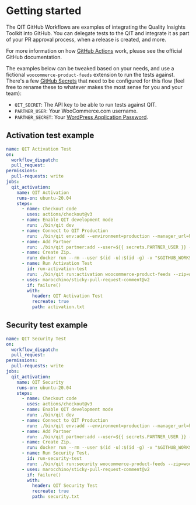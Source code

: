 # Getting started

The QIT GitHub Workflows are examples of integrating the Quality Insights Toolkit into GitHub. You can delegate tests to the QIT and integrate it as part of your PR approval process, when a release is created, and more.

For more information on how [GitHub Actions](https://docs.github.com/en/actions) work, please see the official GitHub documentation.

The examples below can be tweaked based on your needs, and use a fictional `woocommerce-product-feeds` extension to run the tests against. There's a few [GitHub Secrets](https://docs.github.com/en/actions/security-guides/encrypted-secrets) that need to be configured for this flow (feel free to rename these to whatever makes the most sense for you and your team):

- `QIT_SECRET`: The API key to be able to run tests against QIT.
- `PARTNER_USER`: Your WooCommerce.com username.
- `PARTNER_SECRET`: Your [WordPress Application Password](https://make.wordpress.org/core/2020/11/05/application-passwords-integration-guide/).

## Activation test example

```yaml
name: QIT Activation Test
on:
  workflow_dispatch:
  pull_request:
permissions:
  pull-requests: write
jobs:
  qit_activation:
    name: QIT Activation
    runs-on: ubuntu-20.04
    steps:
      - name: Checkout code
        uses: actions/checkout@v3
      - name: Enable QIT development mode
        run: ./bin/qit dev
      - name: Connect to QIT Production
        run: ./bin/qit env:add --environment=production --manager_url=https://compatibilitydashboard.wpcomstaging.com --qit_secret=${{ secrets.QIT_SECRET }}
      - name: Add Partner
        run: ./bin/qit partner:add --user=${{ secrets.PARTNER_USER }} --application_password=${{ secrets.PARTNER_SECRET }}
      - name: Create Zip.
        run: docker run --rm --user $(id -u):$(id -g) -v "$GITHUB_WORKSPACE:/app" -w /app joshkeegan/zip:latest sh -c "zip -r woocommerce-product-feeds.zip woocommerce-product-feeds"
      - name: Run Activation Test
        id: run-activation-test
        run: ./bin/qit run:activation woocommerce-product-feeds --zip=woocommerce-product-feeds.zip --wait > activation.txt
      - uses: marocchino/sticky-pull-request-comment@v2
        if: failure()
        with:
          header: QIT Activation Test
          recreate: true
          path: activation.txt
```

## Security test example

```yaml
name: QIT Security Test
on:
  workflow_dispatch:
  pull_request:
permissions:
  pull-requests: write
jobs:
  qit_activation:
    name: QIT Security
    runs-on: ubuntu-20.04
    steps:
      - name: Checkout code
        uses: actions/checkout@v3
      - name: Enable QIT development mode
        run: ./bin/qit dev
      - name: Connect to QIT Production
        run: ./bin/qit env:add --environment=production --manager_url=https://compatibilitydashboard.wpcomstaging.com --qit_secret=${{ secrets.QIT_SECRET }}
      - name: Add Partner
        run: ./bin/qit partner:add --user=${{ secrets.PARTNER_USER }} --application_password=${{ secrets.PARTNER_SECRET }}
      - name: Create Zip.
        run: docker run --rm --user $(id -u):$(id -g) -v "$GITHUB_WORKSPACE:/app" -w /app joshkeegan/zip:latest sh -c "zip -r woocommerce-product-feeds.zip woocommerce-product-feeds"
      - name: Run Security Test.
        id: run-security-test
        run: ./bin/qit run:security woocommerce-product-feeds --zip=woocommerce-product-feeds.zip --wait > security.txt
      - uses: marocchino/sticky-pull-request-comment@v2
        if: failure()
        with:
          header: QIT Security Test
          recreate: true
          path: security.txt
```
